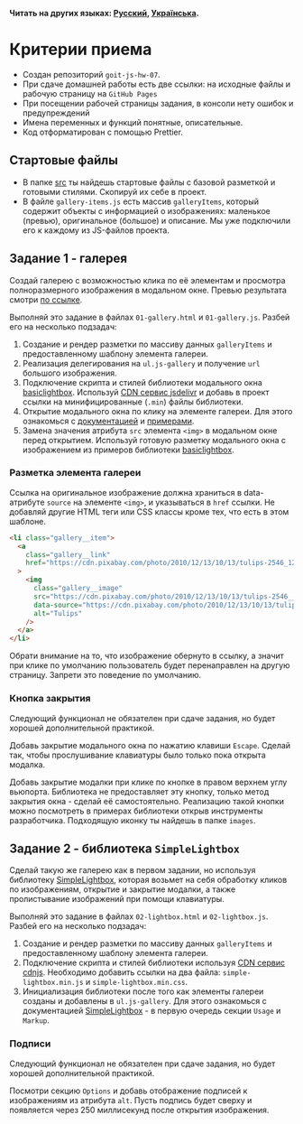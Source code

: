 **Читать на других языках: [Русский](README.md), [Українська](README.ua.md).**

# Критерии приема

- Создан репозиторий `goit-js-hw-07`.
- При сдаче домашней работы есть две ссылки: на исходные файлы и рабочую
  страницу на `GitHub Pages`
- При посещении рабочей страницы задания, в консоли нету ошибок и предупреждений
- Имена переменных и функций понятные, описательные.
- Код отформатирован с помощью Prettier.

## Стартовые файлы

- В папке [src](./src) ты найдешь стартовые файлы с базовой разметкой и готовыми
  стилями. Скопируй их себе в проект.
- В файле `gallery-items.js` есть массив `galleryItems`, который содержит
  объекты с информацией о изображениях: маленькое (превью), оригинальное
  (большое) и описание. Мы уже подключили его к каждому из JS-файлов проекта.

## Задание 1 - галерея

Создай галерею с возможностью клика по её элементам и просмотра полноразмерного
изображения в модальном окне. Превью результата смотри
[по ссылке](https://take.ms/ZvBD0E).

Выполняй это задание в файлах `01-gallery.html` и `01-gallery.js`. Разбей его на
несколько подзадач:

1. Создание и рендер разметки по массиву данных `galleryItems` и
   предоставленному шаблону элемента галереи.
2. Реализация делегирования на `ul.js-gallery` и получение `url` большого
   изображения.
3. Подключение скрипта и стилей библиотеки модального окна
   [basiclightbox](https://basiclightbox.electerious.com/). Используй
   [CDN сервис jsdelivr](https://www.jsdelivr.com/package/npm/basiclightbox?path=dist)
   и добавь в проект ссылки на минифицированные (`.min`) файлы библиотеки.
4. Открытие модального окна по клику на элементе галереи. Для этого ознакомься с
   [документацией](https://github.com/electerious/basicLightbox#readme) и
   [примерами](https://basiclightbox.electerious.com/).
5. Замена значения атрибута `src` элемента `<img>` в модальном окне перед
   открытием. Используй готовую разметку модального окна с изображением из
   примеров библиотеки [basiclightbox](https://basiclightbox.electerious.com/).

### Разметка элемента галереи

Ссылка на оригинальное изображение должна храниться в data-атрибуте `source` на
элементе `<img>`, и указываться в `href` ссылки. Не добавляй другие HTML теги
или CSS классы кроме тех, что есть в этом шаблоне.

```html
<li class="gallery__item">
  <a
    class="gallery__link"
    href="https://cdn.pixabay.com/photo/2010/12/13/10/13/tulips-2546_1280.jpg"
  >
    <img
      class="gallery__image"
      src="https://cdn.pixabay.com/photo/2010/12/13/10/13/tulips-2546__340.jpg"
      data-source="https://cdn.pixabay.com/photo/2010/12/13/10/13/tulips-2546_1280.jpg"
      alt="Tulips"
    />
  </a>
</li>
```

Обрати внимание на то, что изображение обернуто в ссылку, а значит при клике по
умолчанию пользователь будет перенаправлен на другую страницу. Запрети это
поведение по умолчанию.

### Кнопка закрытия

Следующий функционал не обязателен при сдаче задания, но будет хорошей
дополнительной практикой.

Добавь закрытие модального окна по нажатию клавиши `Escape`. Сделай так, чтобы
прослушивание клавиатуры было только пока открыта модалка.

Добавь закрытие модалки при клике по кнопке в правом верхнем углу вьюпорта.
Библиотека не предоставляет эту кнопку, только метод закрытия окна - сделай её
самостоятельно. Реализацию такой кнопки можно посмотреть в примерах библиотеки
открыв инструменты разработчика. Подходящую иконку ты найдешь в папке `images`.

## Задание 2 - библиотека `SimpleLightbox`

Сделай такую же галерею как в первом задании, но используя библиотеку
[SimpleLightbox](https://simplelightbox.com/), которая возьмет на себя обработку
кликов по изображениям, открытие и закрытие модалки, а также пролистывание
изображений при помощи клавиатуры.

Выполняй это задание в файлах `02-lightbox.html` и `02-lightbox.js`. Разбей его
на несколько подзадач:

1. Создание и рендер разметки по массиву данных `galleryItems` и
   предоставленному шаблону элемента галереи.
2. Подключение скрипта и стилей библиотеки используя
   [CDN сервис cdnjs](https://cdnjs.com/libraries/simplelightbox). Необходимо
   добавить ссылки на два файла: `simple-lightbox.min.js` и
   `simple-lightbox.min.css`.
3. Инициализация библиотеки после того как элементы галереи созданы и добавлены
   в `ul.js-gallery`. Для этого ознакомься с документацией
   [SimpleLightbox](https://simplelightbox.com/) - в первую очередь секции
   `Usage` и `Markup`.

### Подписи

Следующий функционал не обязателен при сдаче задания, но будет хорошей
дополнительной практикой.

Посмотри секцию `Options` и добавь отображение подписей к изображениям из
атрибута `alt`. Пусть подпись будет сверху и появляется через 250 миллисекунд
после открытия изображения.
